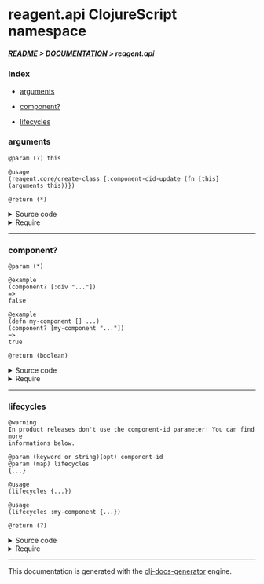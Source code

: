 
# reagent.api ClojureScript namespace

##### [README](../../../README.md) > [DOCUMENTATION](../../COVER.md) > reagent.api

### Index

- [arguments](#arguments)

- [component?](#component)

- [lifecycles](#lifecycles)

### arguments

```
@param (?) this
```

```
@usage
(reagent.core/create-class {:component-did-update (fn [this] (arguments this))})
```

```
@return (*)
```

<details>
<summary>Source code</summary>

```
(defn arguments
  [this]
  (-> this core/argv rest))
```

</details>

<details>
<summary>Require</summary>

```
(ns my-namespace (:require [reagent.api :refer [arguments]]))

(reagent.api/arguments ...)
(arguments             ...)
```

</details>

---

### component?

```
@param (*) 
```

```
@example
(component? [:div "..."])
=>
false
```

```
@example
(defn my-component [] ...)
(component? [my-component "..."])
=>
true
```

```
@return (boolean)
```

<details>
<summary>Source code</summary>

```
(defn component?
  [n]
  (and (-> n vector?)
       (-> n first fn?)))
```

</details>

<details>
<summary>Require</summary>

```
(ns my-namespace (:require [reagent.api :refer [component?]]))

(reagent.api/component? ...)
(component?             ...)
```

</details>

---

### lifecycles

```
@warning
In product releases don't use the component-id parameter! You can find more
informations below.
```

```
@param (keyword or string)(opt) component-id
@param (map) lifecycles
{...}
```

```
@usage
(lifecycles {...})
```

```
@usage
(lifecycles :my-component {...})
```

```
@return (?)
```

<details>
<summary>Source code</summary>

```
(defn lifecycles
  ([lifecycles]
   (reagent.core/create-class lifecycles))

  ([component-id {:keys [component-did-update reagent-render] :as lifecycles}]
   (let [mount-id (random-uuid)]
        (reagent.core/create-class {:component-did-mount    (fn []  (mount-f   component-id lifecycles mount-id))
                                    :component-will-unmount (fn []  (unmount-f component-id lifecycles mount-id))
                                    :component-did-update   (fn [%] (if component-did-update (component-did-update %)))
                                    :reagent-render         (fn []  (reagent-render))}))))
```

</details>

<details>
<summary>Require</summary>

```
(ns my-namespace (:require [reagent.api :refer [lifecycles]]))

(reagent.api/lifecycles ...)
(lifecycles             ...)
```

</details>

---

This documentation is generated with the [clj-docs-generator](https://github.com/bithandshake/clj-docs-generator) engine.

